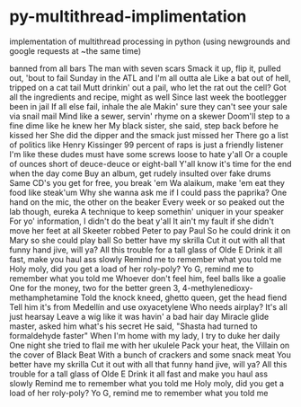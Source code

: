 # py-multithread-implimentation
implementation of multithread processing in python (using newgrounds and google requests at ~the same time)


banned from all bars
The man with seven scars
Smack it up, flip it, pulled out, 'bout to fail
Sunday in the ATL and I'm all outta ale
Like a bat out of hell, tripped on a cat tail
Mutt drinkin' out a pail, who let the rat out the cell?
Got all the ingredients and recipe, might as well
Since last week the bootlegger been in jail
If all else fail, inhale the ale
Makin' sure they can't see your sale via snail mail
Mind like a sewer, servin' rhyme on a skewer
Doom'll step to a fine dime like he knew her
My black sister, she said, step back before he kissed her
She did the dipper and the smack just missed her
There go a list of politics like Henry Kissinger
99 percent of raps is just a friendly listener
I'm like these dudes must have some screws loose to hate y'all
Or a couple of ounces short of deuce-deuce or eight-ball
Y'all know it's time for the end when the day come
Buy an album, get rudely insulted over fake drums
Same CD's you get for free, you break 'em
Wa alaikum, make 'em eat they food like steak'um
Why she wanna ask me if I could pass the paprika?
One hand on the mic, the other on the beaker
Every week or so peaked out the lab though, eureka
A technique to keep somethin' uniquer in your speaker
For yo' information, I didn't do the beat y'all
It ain't my fault if she didn't move her feet at all
Skeeter robbed Peter to pay Paul
So he could drink it on Mary so she could play ball
So better have my skrilla
Cut it out with all that funny hand jive, will ya?
All this trouble for a tall glass of Olde E
Drink it all fast, make you haul ass slowly
Remind me to remember what you told me
Holy moly, did you get a load of her roly-poly?
Yo G, remind me to remember what you told me
Whoever don't feel him, feel balls like a goalie
One for the money, two for the better green
3, 4-methylenedioxy-methamphetamine
Told the knock kneed, ghetto queen, get the head fiend
Tell him it's from Medellín and use oxyacetylene
Who needs airplay? It's all just hearsay
Leave a wig like it was havin' a bad hair day
Miracle glide master, asked him what's his secret
He said, "Shasta had turned to formaldehyde faster"
When I'm home with my lady, I try to duke her daily
One night she tried to flail me with her ukulele
Pack your heat, the Villain on the cover of Black Beat
With a bunch of crackers and some snack meat
You better have my skrilla
Cut it out with all that funny hand jive, will ya?
All this trouble for a tall glass of Olde E
Drink it all fast and make you haul ass slowly
Remind me to remember what you told me
Holy moly, did you get a load of her roly-poly?
Yo G, remind me to remember what you told me
